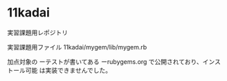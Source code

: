 # 11kadai
実習課題用レポジトリ

実習課題用ファイル 11kadai/mygem/lib/mygem.rb

加点対象の ーテストが書いてある ーrubygems.org で公開されており、インストール可能 は実装できませんでした。
